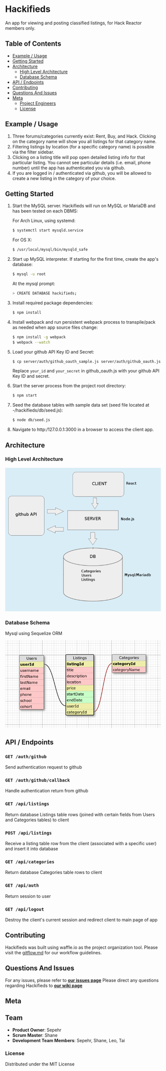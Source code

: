 # Hackifieds

An app for viewing and posting classified listings, for Hack Reactor members only.

## Table of Contents

- [Example / Usage](#example--usage)
- [Getting Started](#getting-started)
- [Architecture](#architecture)
  - [High Level Architecture](#high-level-architecture)
  - [Database Schema](#database-schema)
- [API / Endpoints](#api--endpoints)
- [Contributing](#contributing)
- [Questions And Issues](#questions-and-issues)
- [Meta](#meta)
  - [Project Engineers](#project-engineers)
  - [License](#license)

## Example / Usage

1. Three forums/categories currently exist: Rent, Buy, and Hack.  Clicking on the category name will show you all listings for that category name.
2. Filtering listings by location (for a specific category name) is possible via the filter sidebar.
3. Clicking on a listing title will pop open detailed listing info for that particular listing.  You cannot see particular details (i.e. email, phone number) until the app has authenticated you via github.
4. If you are logged in / authenticated via github, you will be allowed to create a new listing in the category of your choice.

## Getting Started

1. Start the MySQL server.  Hackifieds will run on MySQL or MariaDB and has been tested on each DBMS:

   For Arch Linux, using systemd:

   ```bash
   $ systemctl start mysqld.service
   ```

   For OS X:

   ```bash
   $ /usr/local/mysql/bin/mysqld_safe
   ```

2. Start up MySQL interpreter.  If starting for the first time, create the app's database:

   ```bash
   $ mysql -u root
   ```

   At the mysql prompt:

   ```bash
   > CREATE DATABASE hackifieds;
   ```

3. Install required package dependencies:

   ```bash
   $ npm install
   ```

4. Install webpack and run persistent webpack process to transpile/pack as needed when app source files change:

   ```bash
   $ npm install -g webpack
   $ webpack --watch
   ```

5. Load your github API Key ID and Secret:

   ```bash
   $ cp server/auth/github_oauth_sample.js server/auth/github_oauth.js
   ```

   Replace `your_id` and `your_secret` in github_oauth.js with your github API Key ID and secret.

6. Start the server process from the project root directory:

   ```bash
   $ npm start
   ```

7. Seed the database tables with sample data set (seed file located at -/hackifieds/db/seed.js):

   ```bash
   $ node db/seed.js
   ```


8. Navigate to http:/127.0.0.1:3000 in a browser to access the client app.

## Architecture

### High Level Architecture

![Architecture](/readme/architecture.png)

### Database Schema

Mysql using Sequelize ORM

![Schema](/readme/schema.png)

## API / Endpoints

### `GET /auth/github`

Send authentication request to github

### `GET /auth/github/callback`

Handle authentication return from github

### `GET /api/listings`

Return database Listings table rows (joined with certain fields from Users and Categories tables) to client

### `POST /api/listings`

Receive a listing table row from the client (associated with a specific user) and insert it into database

### `GET /api/categories`

Return database Categories table rows to client

### `GET /api/auth`

Return session to user

### `GET /api/logout`

Destroy the client's current session and redirect client to main page of app

## Contributing

Hackifieds was built using waffle.io as the project organization tool.
Please visit the [gitflow.md](/readme/gitflow.md) for our workflow guidelines.

## Questions And Issues

For any issues, please refer to [**our issues page**](https://github.com/hackifieds/hackifieds/issues)
Please direct any questions regarding Hackifieds to [**our wiki page**](https://github.com/hackifieds/hackifieds/wiki)

## Meta

## Team

  - __Product Owner__: Sepehr
  - __Scrum Master__: Shane
  - __Development Team Members__: Sepehr, Shane, Leo, Tai

### License

Distributed under the MIT License

